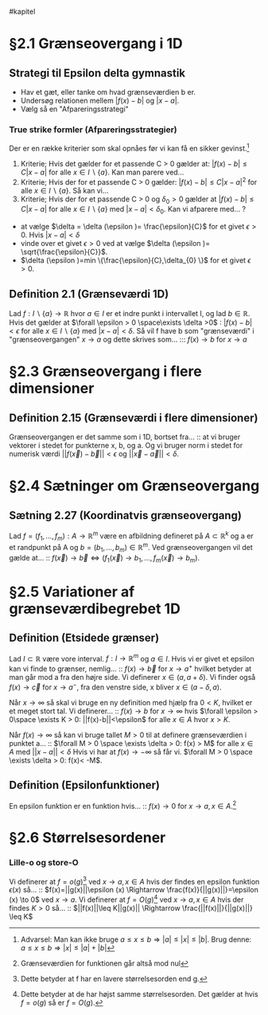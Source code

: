 #kapitel 
# §2.1 Grænseovergang i 1D
## Strategi til Epsilon delta gymnastik
- Hav et gæt, eller tanke om hvad grænseværdien b er.
- Undersøg relationen mellem $|f(x)-b| \text{ og } |x-a|$.
- Vælg så en "Afpareringsstrategi"
### True strike formler (Afpareringsstrategier)
Der er en række kriterier som skal opnåes før vi kan få en sikker gevinst.[^1]
1. Kriterie; Hvis det gælder for et passende C > 0 gælder at: $|f(x)-b| \leq C|x-a|$ for alle $x \in I \backslash \{ a\}$. Kan man parere ved...
2. Kriterie; Hvis der for et passende C > 0 gælder: $|f(x)-b|\leq C|x-a|^{2}$ for alle $x \in I \backslash \{ a\}$. Så kan vi...
3. Kriterie; Hvis der for et passende C > 0 og $\delta_{0}>0$ gælder at $|f(x)-b|\leq C|x-a|$ for alle $x \in I \backslash \{ a\}$ med $|x-a|<\delta_{0}$. Kan vi afparere med...
?
- at vælge $\delta = \delta (\epsilon )= \frac{\epsilon}{C}$ for et givet $\epsilon >0$. Hvis $|x-a|<\delta$
- vinde over et givet $\epsilon >0$ ved at vælge $\delta (\epsilon )= \sqrt{\frac{\epsilon}{C}}$.
- $\delta (\epsilon )=min \{\frac{\epsilon}{C},\delta_{0} \}$ for et givet $\epsilon > 0$.
 

## Definition 2.1 (Grænseværdi 1D)
Lad $f : I \backslash \{ a\}\to \mathbb{R}$ hvor $a \in I$ er et indre punkt i intervallet I, og lad $b \in \mathbb{R}$. Hvis det gælder at $\forall \epsilon > 0 \space\exists \delta >0$ : $|f(x)-b| < \epsilon$ for alle $x \in I \backslash \{ a\}$ med $|x-a|< \delta$. Så vil f have b som "grænseværdi" i "grænseovergangen" $x \to a$ og dette skrives som... ::: $f(x)\to b$ for $x \to a$

# §2.3 Grænseovergang i flere dimensioner
## Definition 2.15 (Grænseværdi i flere dimensioner)
Grænseovergangen er det samme som i 1D, bortset fra... :: at vi bruger vektorer i stedet for punkterne x, b, og a. Og vi bruger norm i stedet for numerisk værdi $||f(\vec{x})-\vec{b}||<\epsilon$ og $||\vec{x}-\vec{a}||<\delta$.

# §2.4 Sætninger om Grænseovergang
## Sætning 2.27 (Koordinatvis grænseovergang)
Lad $f = (f_1,...,f_{m}):A\to \mathbb{R}^{m}$ være en afbildning defineret på $A \subset \mathbb{R}^{k}$ og a er et randpunkt på A og $b =(b_{1},...,b_{m})\in \mathbb{R}^{m}$. Ved grænseovergangen vil det gælde at... :: $f(\vec{x})\to \vec{b} \Leftrightarrow (f_{1}(\vec{x})\to b_{1},...,f_{m}(\vec{x})\to b_{m})$.


# §2.5 Variationer af grænseværdibegrebet 1D
## Definition (Etsidede grænser)
Lad $I \subset \mathbb{R}$ være vore interval. $f:I \to \mathbb{R}^{m}$ og $a \in I$. Hvis vi er givet et epsilon kan vi finde to grænser, nemlig... :: $f(x)\to \vec{b}$ for $x \to a^{+}$ hvilket betyder at man går mod a fra den højre side. Vi definerer $x \in (a, a+\delta)$. Vi finder også $f(x)\to \vec{c}$ for $x \to a^{-}$, fra den venstre side, x bliver $x \in (a- \delta, a)$.

Når $x \to \infty$ så skal vi bruge en ny definition med hjælp fra $0 < K$, hvilket er et meget stort tal. Vi definerer... :: $f(x)\to b$ for $x \to \infty$ hvis $\forall \epsilon > 0\space \exists K > 0: ||f(x)-b||<\epsilon$ for alle $x \in A$ hvor $x > K$.

Når $f(x)\to \infty$ så kan vi bruge tallet $M>0$ til at definere grænseværdien i punktet a... :: $\forall M > 0 \space \exists \delta > 0: f(x) > M$ for alle $x \in A$ med $||x-a|| < \delta$ Hvis vi har at $f(x)\to - \infty$ så får vi. $\forall M > 0 \space \exists \delta > 0: f(x)< -M$.

## Definition (Epsilonfunktioner)
En epsilon funktion er en funktion hvis... :: $f(x)\to 0$ for $x \to a, x \in A$.[^2]

# §2.6 Størrelsesordener
### Lille-o og store-O
Vi definerer at $f = o(g)$[^4] ved $x \to a, x \in A$ hvis der findes en epsilon funktion $\epsilon (x)$ så... :: $f(x)=||g(x)||\epsilon (x) \Rightarrow \frac{f(x)}{||g(x)||}=\epsilon (x) \to 0$ ved $x \to a$.
Vi definerer at $f = O(g)$[^3] ved $x \to a,x \in A$ hvis der findes $K > 0$ så... :: $||f(x)||\leq K||g(x)|| \Rightarrow \frac{||f(x)||}{||g(x)||} \leq K$



[^1]: Advarsel: Man kan ikke bruge $a \leq x \leq b \Rightarrow |a| \leq |x| \leq |b|$. Brug denne: $a \leq x \leq b \Rightarrow |x| \leq |a|+|b|$
[^2]: Grænseværdien for funktionen går altså mod nul
[^3]: Dette betyder at de har højst samme størrelsesorden. Det gælder at hvis $f=o(g)$ så er $f=O(g)$.
[^4]: Dette betyder at f har en lavere størrelsesorden end g.